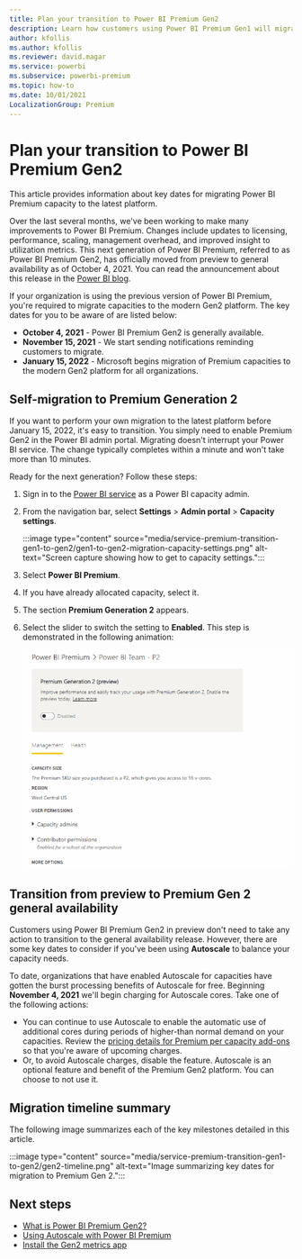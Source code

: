 ```yaml
---
title: Plan your transition to Power BI Premium Gen2
description: Learn how customers using Power BI Premium Gen1 will migrate to Premium Gen2 and key dates to plan for.
author: kfollis   
ms.author: kfollis
ms.reviewer: david.magar
ms.service: powerbi
ms.subservice: powerbi-premium
ms.topic: how-to
ms.date: 10/01/2021
LocalizationGroup: Premium
---
```


# Plan your transition to Power BI Premium Gen2

This article provides information about key dates for migrating Power BI Premium capacity to the latest platform.


Over the last several months, we've been working to make many improvements to Power BI Premium. Changes include updates to licensing, performance, scaling, management overhead, and improved insight to utilization metrics. This next generation of Power BI Premium, referred to as Power BI Premium Gen2, has officially moved from preview to general availability as of October 4, 2021. You can read the announcement about this release in the [Power BI blog](https://powerbi.microsoft.com/blog/).

If your organization is using the previous version of Power BI Premium, you're required to migrate capacities to the modern Gen2 platform. The key dates for you to be aware of are listed below:

* **October 4, 2021** - Power BI Premium Gen2 is generally available.
* **November 15, 2021** - We start sending notifications reminding customers to migrate.
* **January 15, 2022** - Microsoft begins migration of Premium capacities to the modern Gen2 platform for all organizations.

## Self-migration to Premium Generation 2


If you want to perform your own migration to the latest platform before January 15, 2022, it's easy to transition. You simply need to enable Premium Gen2 in the Power BI admin portal. Migrating doesn't interrupt your Power BI service. The change typically completes within a minute and won't take more than 10 minutes.

Ready for the next generation? Follow these steps:

1.  Sign in to the [Power BI service](https://app.powerbi.com) as a Power BI capacity admin.
1. From the navigation bar, select **Settings** > **Admin portal** > **Capacity settings**.

    :::image type="content" source="media/service-premium-transition-gen1-to-gen2/gen1-to-gen2-migration-capacity-settings.png" alt-text="Screen capture showing how to get to capacity settings.":::

1. Select **Power BI Premium**.
1. If you have already allocated capacity, select it.
1. The section **Premium Generation 2** appears.
1. Select the slider to switch the setting to **Enabled**. This step is demonstrated in the following animation:

    ![Enabling Premium Generation 2](media/service-premium-what-is/enable-premium-gen2.gif#lightbox) 

## Transition from preview to Premium Gen 2 general availability

Customers using Power BI Premium Gen2 in preview don't need to take any action to transition to the general availability release. However, there are some key dates to consider if you've been using **Autoscale** to balance your capacity needs.

To date, organizations that have enabled Autoscale for capacities have gotten the burst processing benefits of Autoscale for free. Beginning **November 4, 2021** we'll begin charging for Autoscale cores. Take one of the following actions:

* You can continue to use Autoscale to enable the automatic use of additional cores during periods of higher-than normal demand on your capacities. Review the [pricing details for Premium per capacity add-ons](https://powerbi.microsoft.com/pricing/#premium-add-on-card-autoscale) so that you're aware of upcoming charges.
* Or, to avoid Autoscale charges, disable the feature. Autoscale is an optional feature and benefit of the Premium Gen2 platform. You can choose to not use it.

## Migration timeline summary

The following image summarizes each of the key milestones detailed in this article.

  :::image type="content" source="media/service-premium-transition-gen1-to-gen2/gen2-timeline.png" alt-text="Image summarizing key dates for migration to Premium Gen 2.":::

## Next steps

* [What is Power BI Premium Gen2?](service-premium-gen2-what-is.md)
* [Using Autoscale with Power BI Premium](service-premium-auto-scale.md)
* [Install the Gen2 metrics app](service-premium-install-gen2-app.md)
